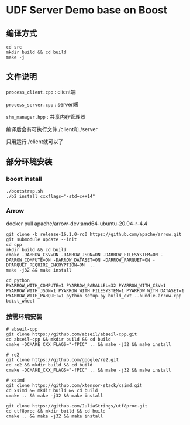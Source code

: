 # UDF Server Demo base on Boost

## 编译方式

```shell
cd src
mkdir build && cd build
make -j
```

## 文件说明

`process_client.cpp` : client端

`process_server.cpp` : server端

`shm_manager.hpp` : 共享内存管理器

编译后会有可执行文件./client和./server

只用运行./client就可以了


## 部分环境安装

### boost install

```shell
./bootstrap.sh
./b2 install cxxflags="-std=c++14"
```

### Arrow

docker pull apache/arrow-dev:amd64-ubuntu-20.04-r-4.4

```shell
git clone -b release-16.1.0-rc0 https://github.com/apache/arrow.git
git submodule update --init
cd cpp
mkdir build && cd build
cmake -DARROW_CSV=ON -DARROW_JSON=ON -DARROW_FILESYSTEM=ON -DARROW_COMPUTE=ON -DARROW_DATASET=ON -DARROW_PARQUET=ON -DPARQUET_REQUIRE_ENCRYPTION=ON  ..
make -j32 && make install

cd python
PYARROW_WITH_COMPUTE=1 PYARROW_PARALLEL=32 PYARROW_WITH_CSV=1 PYARROW_WITH_JSON=1 PYARROW_WITH_FILESYSTEM=1 PYARROW_WITH_DATASET=1 PYARROW_WITH_PARQUET=1 python setup.py build_ext --bundle-arrow-cpp bdist_wheel
```


### 按需环境安装

```shell
# abseil-cpp
git clone https://github.com/abseil/abseil-cpp.git
cd abseil-cpp && mkdir build && cd build
cmake -DCMAKE_CXX_FLAGS="-fPIC" .. && make -j32 && make install

# re2
git clone https://github.com/google/re2.git
cd re2 && mkdir build && cd build
cmake -DCMAKE_CXX_FLAGS="-fPIC" .. && make -j32 && make install

# xsimd
git clone https://github.com/xtensor-stack/xsimd.git
cd xsimd && mkdir build && cd build
cmake .. && make -j32 && make install

git clone https://github.com/JuliaStrings/utf8proc.git
cd utf8proc && mkdir build && cd build
cmake .. && make -j32 && make install
```